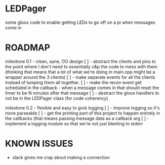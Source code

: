 LEDPager
========

some gloox code to enable getting LEDs to go off on a pi when messages come in

ROADMAP
=======

milestone 0.1 - clean, sane, OO design
  [ ] - abstract the clients and pins to the point where I don't need to essentially c&p the code to mess with them (thinking that means that a lot of what we're doing in main.cpp might be a wrapper around the 3 clients)
  [ ] - make separate events for all the clients instead of lumping them all together.
  [ ] - make the recon event get scheduled in the callback - when a message comes in that should reset the timer to be N minutes after that message
  [ ] - abstract the gloox handlers to not be in the LEDPager class (for code coherency)

milestone 0.2 - flexible and easy to grok logging
  [ ] - improve logging so it's more parseable
  [ ] - get the printing part of this project to happen entirely in the callbacks (that means passing message data as a callback arg
  [ ] - implement a logging module so that we're not just bleeting to stderr

KNOWN ISSUES
============

* slack gives me crap about making a connection
